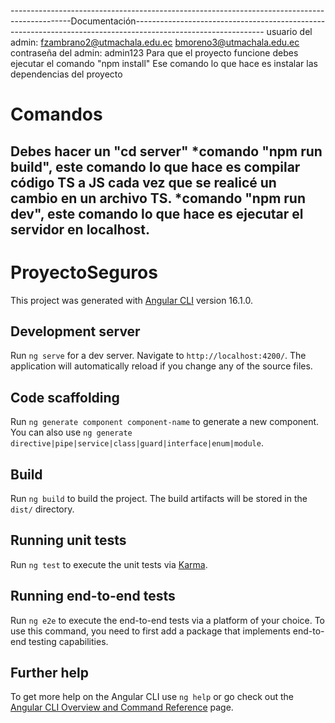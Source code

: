---------------------------------------------------------------------------------------------Documentación--------------------------------------------------------------------------------------------------------------
usuario del admin: fzambrano2@utmachala.edu.ec bmoreno3@utmachala.edu.ec
contraseña del admin: admin123
Para que el proyecto funcione debes ejecutar el comando "npm install" Ese comando lo que hace es instalar las dependencias del proyecto
# Comandos
Debes hacer un "cd server"
*comando "npm run build", este comando lo que hace es compilar código TS a JS cada vez que se realicé un cambio en un archivo TS.
*comando "npm run dev", este comando lo que hace es ejecutar el servidor en localhost.
------------------------------------------------------------------------------------------------------------------------------------------------------------------------------------------------------------------------

# ProyectoSeguros

This project was generated with [Angular CLI](https://github.com/angular/angular-cli) version 16.1.0.

## Development server

Run `ng serve` for a dev server. Navigate to `http://localhost:4200/`. The application will automatically reload if you change any of the source files.

## Code scaffolding

Run `ng generate component component-name` to generate a new component. You can also use `ng generate directive|pipe|service|class|guard|interface|enum|module`.

## Build

Run `ng build` to build the project. The build artifacts will be stored in the `dist/` directory.

## Running unit tests

Run `ng test` to execute the unit tests via [Karma](https://karma-runner.github.io).

## Running end-to-end tests

Run `ng e2e` to execute the end-to-end tests via a platform of your choice. To use this command, you need to first add a package that implements end-to-end testing capabilities.

## Further help

To get more help on the Angular CLI use `ng help` or go check out the [Angular CLI Overview and Command Reference](https://angular.io/cli) page.
